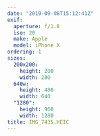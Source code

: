```yaml
---
date: "2019-09-08T15:12:41Z"
exif:
  aperture: f/1.8
  iso: 20
  make: Apple
  model: iPhone X
ordering: 1
sizes:
  200x200:
    height: 200
    width: 200
  640w:
    height: 480
    width: 640
  "1280":
    height: 960
    width: 1280
title: IMG_7435.HEIC
---
```

